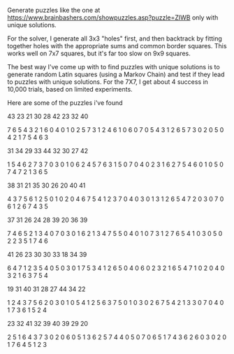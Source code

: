 Generate puzzles like the one at  
https://www.brainbashers.com/showpuzzles.asp?puzzle=ZIWB
only with unique solutions.

For the solver, I generate all 3x3 "holes" first, and then backtrack by fitting
together holes with the appropriate sums and common border squares.  This works
well on 7x7 squares, but it's far too slow on 9x9 squares.

The best way I've come up with to find puzzles with unique solutions is to generate
random Latin squares (using a Markov Chain) and test if they lead to puzzles with
unique solutions.  For the 7X7, I get about 4 success in 10,000 trials, based on
limited experiments.  

Here are some of the puzzles i've found

43 23 21 
30 28 42 
23 32 40 

7 6 5 4 3 2 1 
6 0 4 0 1 0 2 
5 7 3 1 2 4 6 
1 0 6 0 7 0 5 
4 3 1 2 6 5 7 
3 0 2 0 5 0 4 
2 1 7 5 4 6 3 

31 34 29 
33 44 32 
30 27 42 

1 5 4 6 2 7 3 
7 0 3 0 1 0 6 
2 4 5 7 6 3 1 
5 0 7 0 4 0 2 
3 1 6 2 7 5 4 
6 0 1 0 5 0 7 
4 7 2 1 3 6 5 

38 31 21 
35 30 26 
20 40 41 

4 3 7 5 6 1 2 
5 0 1 0 2 0 4 
6 7 5 4 1 2 3 
7 0 4 0 3 0 1 
3 1 2 6 5 4 7 
2 0 3 0 7 0 6 
1 2 6 7 4 3 5 

37 31 26 
24 28 39 
20 36 39 

7 4 6 5 2 1 3 
4 0 7 0 3 0 1 
6 2 1 3 4 7 5 
5 0 4 0 1 0 7 
3 1 2 7 6 5 4 
1 0 3 0 5 0 2 
2 3 5 1 7 4 6 

41 26 23 
30 30 33 
18 34 39 

6 4 7 1 2 3 5 
4 0 5 0 3 0 1 
7 5 3 4 1 2 6 
5 0 4 0 6 0 2 
3 2 1 6 5 4 7 
1 0 2 0 4 0 3 
2 1 6 3 7 5 4 


19 31 40 
31 28 27 
44 34 22 

1 2 4 3 7 5 6 
2 0 3 0 1 0 5 
4 1 2 5 6 3 7 
5 0 1 0 3 0 2 
6 7 5 4 2 1 3 
3 0 7 0 4 0 1 
7 3 6 1 5 2 4 


23 32 41 
32 39 40 
39 29 20 

2 5 1 6 4 3 7 
3 0 2 0 6 0 5 
1 3 6 2 5 7 4 
4 0 5 0 7 0 6 
5 1 7 4 3 6 2 
6 0 3 0 2 0 1 
7 6 4 5 1 2 3 


  
 
